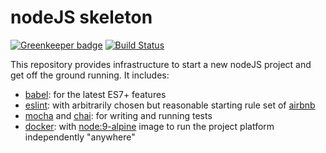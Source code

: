 # nodeJS skeleton

[![Greenkeeper badge](https://badges.greenkeeper.io/oesse/boot-node.svg)](https://greenkeeper.io/)
[![Build Status](https://travis-ci.org/oesse/boot-node.svg?branch=master)](https://travis-ci.org/oesse/boot-node)

This repository provides infrastructure to start a new nodeJS project and get off the ground running. It includes:
  * [babel](https://babeljs.io/): for the latest ES7+ features 
  * [eslint](https://eslint.org/): with arbitrarily chosen but reasonable starting rule set of [airbnb](https://github.com/airbnb/javascript/)
  * [mocha](https://mochajs.org/) and [chai](http://chaijs.com/): for writing and running tests
  * [docker](https://www.docker.com/): with [node:9-alpine](https://hub.docker.com/_/node/) image to run the project platform independently "anywhere"
